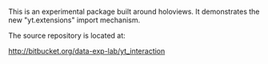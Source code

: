 This is an experimental package built around holoviews.  It demonstrates the
new "yt.extensions" import mechanism.

The source repository is located at:

 http://bitbucket.org/data-exp-lab/yt_interaction
